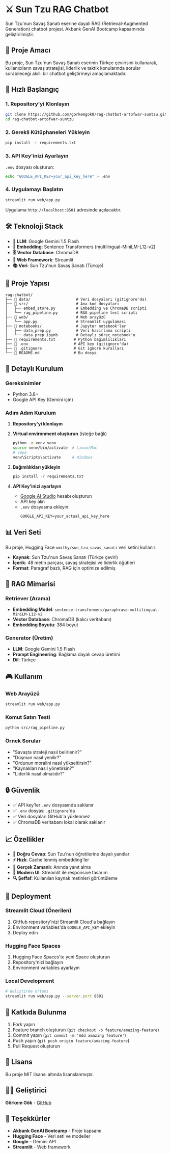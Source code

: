 # ⚔️ Sun Tzu RAG Chatbot

Sun Tzu'nun Savaş Sanatı eserine dayalı RAG (Retrieval-Augmented Generation) chatbot projesi. Akbank GenAI Bootcamp kapsamında geliştirilmiştir.

## 🎯 Proje Amacı

Bu proje, Sun Tzu'nun Savaş Sanatı eserinin Türkçe çevirisini kullanarak, kullanıcıların savaş stratejisi, liderlik ve taktik konularında sorular sorabileceği akıllı bir chatbot geliştirmeyi amaçlamaktadır.

## 🚀 Hızlı Başlangıç

### 1. Repository'yi Klonlayın
```bash
git clone https://github.com/gorkemgok0/rag-chatbot-artofwar-suntzu.git
cd rag-chatbot-artofwar-suntzu
```

### 2. Gerekli Kütüphaneleri Yükleyin
```bash
pip install -r requirements.txt
```

### 3. API Key'inizi Ayarlayın
`.env` dosyası oluşturun:
```bash
echo "GOOGLE_API_KEY=your_api_key_here" > .env
```

### 4. Uygulamayı Başlatın
```bash
streamlit run web/app.py
```

Uygulama `http://localhost:8501` adresinde açılacaktır.

## 🛠️ Teknoloji Stack

- **🤖 LLM**: Google Gemini 1.5 Flash
- **🧠 Embedding**: Sentence Transformers (multilingual-MiniLM-L12-v2)
- **🗄️ Vector Database**: ChromaDB
- **🚀 Web Framework**: Streamlit
- **📚 Veri**: Sun Tzu'nun Savaş Sanatı (Türkçe)

## 📁 Proje Yapısı

```
rag-chatbot/
├── 📁 data/                    # Veri dosyaları (gitignore'da)
├── 📁 src/                     # Ana kod dosyaları
│   ├── embed_store.py         # Embedding ve ChromaDB scripti
│   └── rag_pipeline.py        # RAG pipeline test scripti
├── 📁 web/                     # Web arayüzü
│   └── app.py                 # Streamlit uygulaması
├── 📁 notebooks/               # Jupyter notebook'lar
│   ├── data_prep.py           # Veri hazırlama scripti
│   └── data_prep.ipynb        # Detaylı süreç notebook'u
├── 📄 requirements.txt        # Python bağımlılıkları
├── 📄 .env                    # API key (gitignore'da)
├── 📄 .gitignore              # Git ignore kuralları
└── 📄 README.md               # Bu dosya
```

## 🔧 Detaylı Kurulum

### Gereksinimler
- Python 3.8+
- Google API Key (Gemini için)

### Adım Adım Kurulum

1. **Repository'yi klonlayın**
2. **Virtual environment oluşturun** (isteğe bağlı)
   ```bash
   python -m venv venv
   source venv/bin/activate  # Linux/Mac
   # veya
   venv\Scripts\activate     # Windows
   ```

3. **Bağımlılıkları yükleyin**
   ```bash
   pip install -r requirements.txt
   ```

4. **API Key'inizi ayarlayın**
   - [Google AI Studio](https://aistudio.google.com/) hesabı oluşturun
   - API key alın
   - `.env` dosyasına ekleyin:
     ```
     GOOGLE_API_KEY=your_actual_api_key_here
     ```

## 📊 Veri Seti

Bu proje, Hugging Face `umithy/sun_tzu_savas_sanati` veri setini kullanır:
- **Kaynak**: Sun Tzu'nun Savaş Sanatı (Türkçe çeviri)
- **İçerik**: 48 metin parçası, savaş stratejisi ve liderlik öğütleri
- **Format**: Paragraf bazlı, RAG için optimize edilmiş

## 🧠 RAG Mimarisi

### Retriever (Arama)
- **Embedding Model**: `sentence-transformers/paraphrase-multilingual-MiniLM-L12-v2`
- **Vector Database**: ChromaDB (kalıcı veritabanı)
- **Embedding Boyutu**: 384 boyut

### Generator (Üretim)
- **LLM**: Google Gemini 1.5 Flash
- **Prompt Engineering**: Bağlama dayalı cevap üretimi
- **Dil**: Türkçe

## 🎮 Kullanım

### Web Arayüzü
```bash
streamlit run web/app.py
```

### Komut Satırı Testi
```bash
python src/rag_pipeline.py
```

### Örnek Sorular
- "Savaşta strateji nasıl belirlenir?"
- "Düşman nasıl yenilir?"
- "Ordunun moralini nasıl yükseltirsin?"
- "Kaynakları nasıl yönetirsin?"
- "Liderlik nasıl olmalıdır?"

## 🔒 Güvenlik

- ✅ API key'ler `.env` dosyasında saklanır
- ✅ `.env` dosyası `.gitignore`'da
- ✅ Veri dosyaları GitHub'a yüklenmez
- ✅ ChromaDB veritabanı lokal olarak saklanır

## 📈 Özellikler

- **🎯 Doğru Cevap**: Sun Tzu'nun öğretilerine dayalı yanıtlar
- **⚡ Hızlı**: Cache'lenmiş embedding'ler
- **🔄 Gerçek Zamanlı**: Anında yanıt alma
- **📱 Modern UI**: Streamlit ile responsive tasarım
- **🔍 Şeffaf**: Kullanılan kaynak metinleri görüntüleme

## 🚀 Deployment

### Streamlit Cloud (Önerilen)
1. GitHub repository'nizi Streamlit Cloud'a bağlayın
2. Environment variables'da `GOOGLE_API_KEY` ekleyin
3. Deploy edin

### Hugging Face Spaces
1. Hugging Face Spaces'te yeni Space oluşturun
2. Repository'nizi bağlayın
3. Environment variables ayarlayın

### Local Development
```bash
# Geliştirme ortamı
streamlit run web/app.py --server.port 8501
```

## 🤝 Katkıda Bulunma

1. Fork yapın
2. Feature branch oluşturun (`git checkout -b feature/amazing-feature`)
3. Commit yapın (`git commit -m 'Add amazing feature'`)
4. Push yapın (`git push origin feature/amazing-feature`)
5. Pull Request oluşturun

## 📄 Lisans

Bu proje MIT lisansı altında lisanslanmıştır.

## 👨‍💻 Geliştirici

**Görkem Gök** - [GitHub](https://github.com/gorkemgok0)

## 🙏 Teşekkürler

- **Akbank GenAI Bootcamp** - Proje kapsamı
- **Hugging Face** - Veri seti ve modeller
- **Google** - Gemini API
- **Streamlit** - Web framework